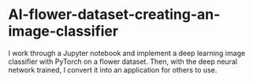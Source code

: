 # AI-flower-dataset-creating-an-image-classifier
I work through a Jupyter notebook and implement a deep learning image classifier with PyTorch on a flower dataset.  Then, with the deep neural network trained, I convert it into an application for others to use.
